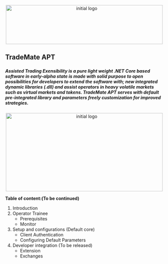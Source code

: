 <p align="center">
    <img src="https://skyinformatics.biz/images/TradeMateLogo.png" width="500" height="125" alt="initial logo"/>
</p>


## TradeMate APT 
###

#####  Assisted Trading Exensibility is a pure light weight .NET Core based software in early-alpha state is made with solid purpose to open possibilities for developers to extend the software with; new integrated dynamic libraries (.dll) and assist operators in heavy volatile markets such as virtual markets and tokens. TradeMate APT serves with default pre-integrated library and parameters freely customization for improved strategies. 

<p align="center">
    <img src="https://repository-images.githubusercontent.com/343943760/46ae28e1-0e12-4f7a-a3d3-e5cdf03ef96c" width="500" height="250" alt="initial logo"/>
</p>

**Table of content:(To be continued)**
1. Introduction
2. Operator Trainee
    * Prerequisites
    * Monitor
3. Setup and configurations (Default core)
    * Client Authentication
    * Configuring Default Parameters
4. Developer integration (To be released)
    * Extension
    * Exchanges
    
